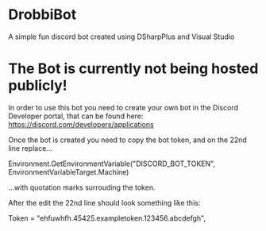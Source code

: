 # DrobbiBot
 A simple fun discord bot created using DSharpPlus and Visual Studio

 

# The Bot is currently not being hosted publicly!
In order to use this bot you need to create your own bot in the Discord Developer portal, that can be found here: https://discord.com/developers/applications



Once the bot is created you need to copy the bot token, and on the 22nd line replace...

Environment.GetEnvironmentVariable("DISCORD_BOT_TOKEN", EnvironmentVariableTarget.Machine)

...with quotation marks surrouding the token.



After the edit the 22nd line should look something like this:

Token = "ehfuwhfh.45425.exampletoken.123456.abcdefgh",
